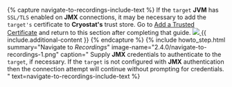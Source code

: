 {% capture navigate-to-recordings-include-text %}
  If the <code>target</code> <b>JVM</b> has <code>SSL/TLS</code> enabled on <b>JMX</b> connections, it may be
  necessary to add the <code>target's</code> certificate to <b>Cryostat's</b> trust store. Go
  to <a href="{{ site.url }}/guides/#add-a-trusted-certificate">Add a Trusted Certificate</a>
  and return to this section after completing that guide.
  <a href="{{ site.url }}/images/2.4.0/navigate-to-recordings-2.png" target="_blank">
    <img src="{{ site.url }}/images/2.4.0/navigate-to-recordings-2.png">
  </a>
  {{ include.additional-content }}
{% endcapture %}
{% include howto_step.html
  summary="Navigate to <i>Recordings</i>"
  image-name="2.4.0/navigate-to-recordings-1.png"
  caption="
    Supply <b>JMX</b> credentials to authenticate to the <code>target</code>, if necessary. If
    the <code>target</code> is not configured with <b>JMX</b> authentication then the
    connection attempt will continue without prompting for credentials.
  "
  text=navigate-to-recordings-include-text
%}
